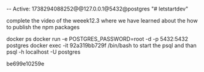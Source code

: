 -- Active: 1738294088252@@127.0.0.1@5432@postgres
"# letstartdev" 

complete the video of the weeek12.3 where we have learned about the how to publish the npm packages

docker ps
docker run -e POSTGRES_PASSWORD=root -d -p 5432:5432 postgres
docker exec -it 92a319bb729f /bin/bash to start the psql 
and than psql -h localhost -U postgres


be699e10259e 